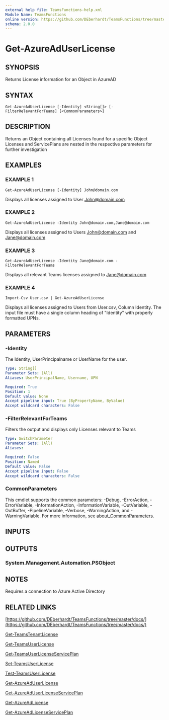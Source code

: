```yaml
---
external help file: TeamsFunctions-help.xml
Module Name: TeamsFunctions
online version: https://github.com/DEberhardt/TeamsFunctions/tree/master/docs/
schema: 2.0.0
---
```


# Get-AzureAdUserLicense

## SYNOPSIS
Returns License information for an Object in AzureAD

## SYNTAX

```
Get-AzureAdUserLicense [-Identity] <String[]> [-FilterRelevantForTeams] [<CommonParameters>]
```

## DESCRIPTION
Returns an Object containing all Licenses found for a specific Object
Licenses and ServicePlans are nested in the respective parameters for further investigation

## EXAMPLES

### EXAMPLE 1
```
Get-AzureAdUserLicense [-Identity] John@domain.com
```

Displays all licenses assigned to User John@domain.com

### EXAMPLE 2
```
Get-AzureAdUserLicense -Identity John@domain.com,Jane@domain.com
```

Displays all licenses assigned to Users John@domain.com and Jane@domain.com

### EXAMPLE 3
```
Get-AzureAdUserLicense -Identity Jane@domain.com -FilterRelevantForTeams
```

Displays all relevant Teams licenses assigned to Jane@domain.com

### EXAMPLE 4
```
Import-Csv User.csv | Get-AzureAdUserLicense
```

Displays all licenses assigned to Users from User.csv, Column Identity.
  The input file must have a single column heading of "Identity" with properly formatted UPNs.

## PARAMETERS

### -Identity
The Identity, UserPrincipalname or UserName for the user.

```yaml
Type: String[]
Parameter Sets: (All)
Aliases: UserPrincipalName, Username, UPN

Required: True
Position: 1
Default value: None
Accept pipeline input: True (ByPropertyName, ByValue)
Accept wildcard characters: False
```

### -FilterRelevantForTeams
Filters the output and displays only Licenses relevant to Teams

```yaml
Type: SwitchParameter
Parameter Sets: (All)
Aliases:

Required: False
Position: Named
Default value: False
Accept pipeline input: False
Accept wildcard characters: False
```

### CommonParameters
This cmdlet supports the common parameters: -Debug, -ErrorAction, -ErrorVariable, -InformationAction, -InformationVariable, -OutVariable, -OutBuffer, -PipelineVariable, -Verbose, -WarningAction, and -WarningVariable. For more information, see [about_CommonParameters](http://go.microsoft.com/fwlink/?LinkID=113216).

## INPUTS

## OUTPUTS

### System.Management.Automation.PSObject
## NOTES
Requires a connection to Azure Active Directory

## RELATED LINKS

[https://github.com/DEberhardt/TeamsFunctions/tree/master/docs/](https://github.com/DEberhardt/TeamsFunctions/tree/master/docs/)

[Get-TeamsTenantLicense]()

[Get-TeamsUserLicense]()

[Get-TeamsUserLicenseServicePlan]()

[Set-TeamsUserLicense]()

[Test-TeamsUserLicense]()

[Get-AzureAdUserLicense]()

[Get-AzureAdUserLicenseServicePlan]()

[Get-AzureAdLicense]()

[Get-AzureAdLicenseServicePlan]()


